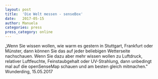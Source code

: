 ```yaml
---
layout: post
title:  'Die Welt messen - senseBox'
date:   2017-05-15 
author: Manuela
categories: press
press_category: online
---
```

„Wenn Sie wissen wollen, wie warm es gestern in Stuttgart, Frankfurt oder Münster, dann können Sie das auf jeder beliebigen Wetterseite nachschauen. Wenn Sie dazu aber mehr wissen wollen zu Luftdruck, relativer Luftfeuchte, Feinstaubgehalt oder UV-Strahlung, dann unbedingt mal auf die openSenseMap schauen und am besten gleich mitmachen." Wunderding, 15.05.2017
